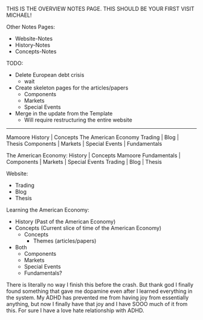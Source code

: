 THIS IS THE OVERVIEW NOTES PAGE. THIS SHOULD BE YOUR FIRST VISIT MICHAEL!

Other Notes Pages:
- Website-Notes
- History-Notes
- Concepts-Notes

TODO:
- Delete European debt crisis
  - wait
- Create skeleton pages for the articles/papers
  - Components
  - Markets
  - Special Events
- Merge in the update from the Template
  - Will require restructuring the entire website

-----------------------------------------------------------------

Mamoore                                                             History | Concepts The American Economy
Trading | Blog | Thesis                                Components | Markets | Special Events | Fundamentals


The American Economy: History | Concepts                                                          Mamoore
Fundamentals | Components | Markets | Special Events                              Trading | Blog | Thesis



Website: 
- Trading
- Blog
- Thesis

Learning the American Economy: 
- History (Past of the American Economy)
- Concepts (Current slice of time of the American Economy)
  - Concepts
    - Themes (articles/papers)
- Both
  - Components
  - Markets
  - Special Events
  - Fundamentals?

There is literally no way I finish this before the crash. But thank god I finally found something that gave me dopamine even after I learned everything in the system. My ADHD has prevented me from having joy from essentially anything, but now I finally have that joy and I have SOOO much of it from this. For sure I have a love hate relationship with ADHD.